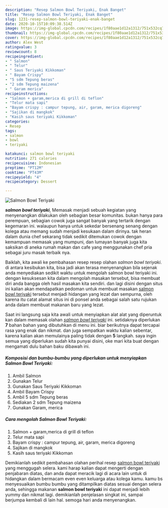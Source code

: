 ```yaml
---
description: "Resep Salmon Bowl Teriyaki, Enak Banget"
title: "Resep Salmon Bowl Teriyaki, Enak Banget"
slug: 1231-resep-salmon-bowl-teriyaki-enak-banget
date: 2020-10-15T10:09:38.514Z
image: https://img-global.cpcdn.com/recipes/1f80aae1d12a1312/751x532cq70/salmon-bowl-teriyaki-foto-resep-utama.jpg
thumbnail: https://img-global.cpcdn.com/recipes/1f80aae1d12a1312/751x532cq70/salmon-bowl-teriyaki-foto-resep-utama.jpg
cover: https://img-global.cpcdn.com/recipes/1f80aae1d12a1312/751x532cq70/salmon-bowl-teriyaki-foto-resep-utama.jpg
author: Alex West
ratingvalue: 3
reviewcount: 8
recipeingredient:
- " Salmon"
- " Telur"
- " Saus Teriyaki Kikkoman"
- " Bayam Crispy"
- "5 sdm Tepung beras"
- "2 sdm Tepung maizena"
- " Garam merica"
recipeinstructions:
- "Salmon + garam,merica di grill di teflon"
- "Telur mata sapi"
- "Bayam crispy : campur tepung, air, garam, merica digoreng"
- "Sajikan di mangkok"
- "Kasih saus teriyaki Kikkoman"
categories:
- Resep
tags:
- salmon
- bowl
- teriyaki

katakunci: salmon bowl teriyaki 
nutrition: 271 calories
recipecuisine: Indonesian
preptime: "PT12M"
cooktime: "PT43M"
recipeyield: "4"
recipecategory: Dessert

---
```



![Salmon Bowl Teriyaki](https://img-global.cpcdn.com/recipes/1f80aae1d12a1312/751x532cq70/salmon-bowl-teriyaki-foto-resep-utama.jpg)

<b><i>salmon bowl teriyaki</i></b>, Memasak menjadi sebuah kegiatan yang menyenangkan dilakukan oleh sebagian besar komunitas. bukan hanya para perempuan, sebagian cowok juga sangat banyak yang tertarik dengan kegemaran ini. walaupun hanya untuk sekedar bersenang senang dengan kolega atau memang sudah menjadi kesukaan dalam dirinya. tak heran dalam dunia chef sekarang tidak sedikit ditemukan cowok dengan kemampuan memasak yang mumpuni, dan lumayan banyak juga kita saksikan di aneka rumah makan dan cafe yang menggunakan chef pria sebagai juru masak terbaik nya.

Baiklah, kita awali ke pembahasan resep resep olahan <i>salmon bowl teriyaki</i>. di antara kesibukan kita, bisa jadi akan terasa menyenangkan bila sejenak anda menyediakan sedikit waktu untuk mengolah salmon bowl teriyaki ini. dengan kesuksesan kita dalam mengolah masakan tersebut, bisa membuat diri anda bangga oleh hasil masakan kita sendiri. dan lagi disini dengan situs ini kalian akan mendapatkan pedoman untuk membuat masakan <u>salmon bowl teriyaki</u> tersebut menjadi hidangan yang lezat dan sempurna, oleh karena itu catat alamat situs ini di ponsel anda sebagai salah satu rujukan anda dalam membuat makanan baru yang lezat.




Saat ini langsung saja kita awali untuk menyiapkan alat alat yang diperuntuk kan dalam memasak olahan <u><i>salmon bowl teriyaki</i></u> ini. setidaknya diperlukan <b>7</b> bahan bahan yang dibutuhkan di menu ini. biar berikutnya dapat tercapai rasa yang enak dan nikmat. dan juga sempatkan waktu kalian sebentar, karena kalian akan memulainya paling tidak dengan <b>5</b> langkah. saya ingin semua yang diperlukan sudah kita punyai disini, oke mari kita buat dengan mengamati dulu bahan baku dibawah ini.

<!--inarticleads1-->

##### Komposisi dan bumbu-bumbu yang diperlukan untuk menyiapkan Salmon Bowl Teriyaki:

1. Ambil  Salmon
1. Gunakan  Telur
1. Gunakan  Saus Teriyaki Kikkoman
1. Ambil  Bayam Crispy
1. Ambil 5 sdm Tepung beras
1. Sediakan 2 sdm Tepung maizena
1. Gunakan  Garam, merica




<!--inarticleads2-->

##### Cara mengolah Salmon Bowl Teriyaki:

1. Salmon + garam,merica di grill di teflon
1. Telur mata sapi
1. Bayam crispy : campur tepung, air, garam, merica digoreng
1. Sajikan di mangkok
1. Kasih saus teriyaki Kikkoman




Demikianlah sedikit pembahasan olahan perihal resep <u>salmon bowl teriyaki</u> yang menggugah selera. kami harap kalian dapat mengerti dengan penjabaran diatas, dan anda dapat meracik lagi di acara lain untuk di hidangkan dalam bermacam even even keluarga atau kolega kamu. kamu bs menyesuaikan bumbu bumbu yang ditampilkan diatas sesuai dengan selera anda, sehingga makanan <b>salmon bowl teriyaki</b> ini dapat menjadi lebih yummy dan nikmat lagi. demikianlah penjelasan singkat ini, sampai berjumpa kembali di lain hal. semoga hari anda menyenangkan.
